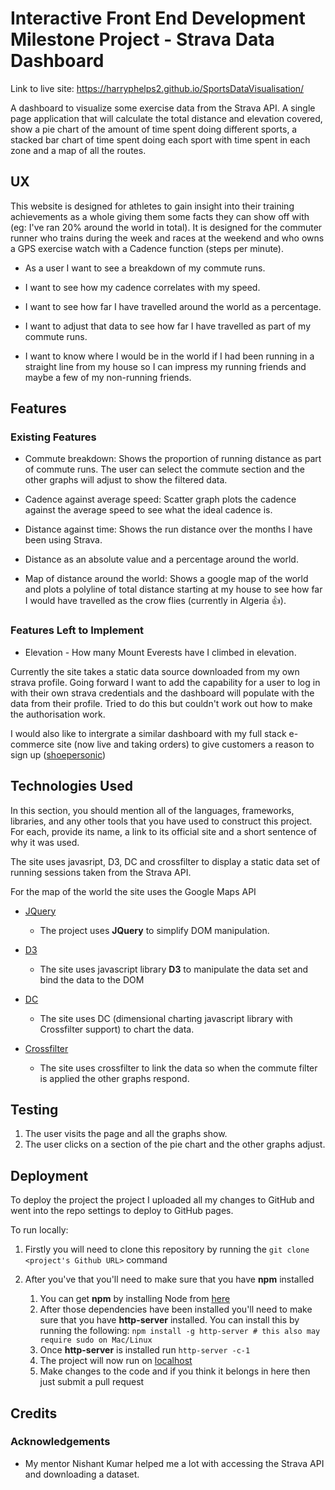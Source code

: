# Interactive Front End Development Milestone Project - Strava Data Dashboard

Link to live site: https://harryphelps2.github.io/SportsDataVisualisation/

A dashboard to visualize some exercise data from the Strava API. A single page application that will calculate the total distance and elevation covered, show a pie chart of the amount of time spent doing different sports, a stacked bar chart of time spent doing each sport with time spent in each zone and a map of all the routes.
 
## UX
 
This website is designed for athletes to gain insight into their training achievements as a whole giving them some facts they can show off with (eg: I've ran 20% around the world in total). It is designed for the commuter runner who trains during the week and races at the weekend and who owns a GPS exercise watch with a Cadence function (steps per minute).

- As a user I want to see a breakdown of my commute runs.

- I want to see how my cadence correlates with my speed.

- I want to see how far I have travelled around the world as a percentage.

- I want to adjust that data to see how far I have travelled as part of my commute runs.

- I want to know where I would be in the world if I had been running in a straight line from my house so I can impress my running friends and maybe a few of my non-running friends.

## Features

### Existing Features

- Commute breakdown: Shows the proportion of running distance as part of commute runs. The user can select the commute section and the other graphs will adjust to show the filtered data.

- Cadence against average speed: Scatter graph plots the cadence against the average speed to see what the ideal cadence is.

- Distance against time: Shows the run distance over the months I have been using Strava.

- Distance as an absolute value and a percentage around the world.

- Map of distance around the world: Shows a google map of the world and plots a polyline of total distance starting at my house to see how far I would have travelled as the crow flies (currently in Algeria 👍).

### Features Left to Implement

- Elevation - How many Mount Everests have I climbed in elevation.

Currently the site takes a static data source downloaded from my own strava profile. Going forward I want to add the capability for a user to log in with their own strava credentials and the dashboard will populate with the data from their profile. Tried to do this but couldn't work out how to make the authorisation work. 

I would also like to intergrate a similar dashboard with my full stack e-commerce site (now live and taking orders) to give customers a reason to sign up ([shoepersonic](https://github.com/harryphelps2/shoepersonic2))

## Technologies Used

In this section, you should mention all of the languages, frameworks, libraries, and any other tools that you have used to construct this project. For each, provide its name, a link to its official site and a short sentence of why it was used.

The site uses javasript, D3, DC and crossfilter to display a static data set of running sessions taken from the Strava API.

For the map of the world the site uses the Google Maps API

- [JQuery](https://jquery.com)
    - The project uses **JQuery** to simplify DOM manipulation.

- [D3](https://d3js.org/)
    - The site uses javascript library **D3** to manipulate the data set and bind the data to the DOM

- [DC](https://dc-js.github.io/dc.js/)
    - The site uses DC (dimensional charting javascript library with Crossfilter support) to chart the data.

- [Crossfilter](http://square.github.io/crossfilter/)
    - The site uses crossfilter to link the data so when the commute filter is applied the other graphs respond.

## Testing

1. The user visits the page and all the graphs show.
2. The user clicks on a section of the pie chart and the other graphs adjust.

## Deployment

To deploy the project the project I uploaded all my changes to GitHub and went into the repo settings to deploy to GitHub pages.

To run locally:

1. Firstly you will need to clone this repository by running the ```git clone <project's Github URL>``` command

2. After you've that you'll need to make sure that you have **npm** installed
    1. You can get **npm** by installing Node from [here](https://nodejs.org/en/)
    2. After those dependencies have been installed you'll need to make sure that you have **http-server** installed. You can install this by running the following: ```npm install -g http-server # this also may require sudo on Mac/Linux```
    3. Once **http-server** is installed run ```http-server -c-1```
    4. The project will now run on [localhost](http://127.0.0.1:8080)
    5. Make changes to the code and if you think it belongs in here then just submit a pull request

## Credits

### Acknowledgements

- My mentor Nishant Kumar helped me a lot with accessing the Strava API and downloading a dataset.
